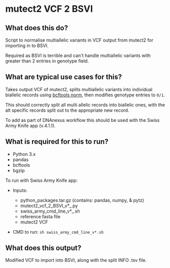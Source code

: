 # mutect2 VCF 2 BSVI


## What does this do?

Script to normalise multiallelic variants in VCF output from mutect2 for
importing in to BSVI.

Required as BSVI is terrible and can't handle multiallelic variants with greater
than 2 entries in genotype field.


## What are typical use cases for this?

Takes output VCF of mutect2, splits multiallelic variants into individual
biallelic records using [bcftools norm][bcftools-url], then modifies genotype
entries to `0/1`.

This should correctly split all multi allelic records into biallelic ones, with the
alt specific records split out to the appropriate new record.

To add as part of DNAnexus workflow this should be used with the Swiss Army
Knife app (v.4.1.1). 


## What is required for this to run?

- Python 3.x
- pandas
- bcftools
- bgzip

To run with Swiss Army Knife app:
- Inputs:
    - python_packages.tar.gz (contains: pandas, numpy, & pytz)
    - mutect2_vcf_2_BSVI_v*_.py
    - swiss_army_cmd_line_v*_.sh
    - reference fasta file
    - mutect2 VCF

- CMD to run: `sh swiss_army_cmd_line_v*.sh`


## What does this output?

Modified VCF to import into BSVI, along with the split INFO .tsv file.

[bcftools-url]: http://samtools.github.io/bcftools/bcftools.html#norm

